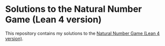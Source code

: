 # Solutions to the Natural Number Game (Lean 4 version)

This repository contains my solutions to the [Natural Number Game (Lean 4 version)][1].

[1]: https://adam.math.hhu.de/#/g/leanprover-community/nng4
